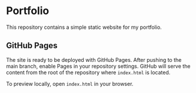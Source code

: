 # Portfolio

This repository contains a simple static website for my portfolio.

## GitHub Pages

The site is ready to be deployed with GitHub Pages. After pushing to the main branch, enable Pages in your repository settings. GitHub will serve the content from the root of the repository where `index.html` is located.

To preview locally, open `index.html` in your browser.
